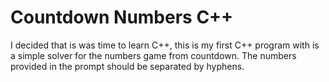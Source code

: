 # Countdown Numbers C++

I decided that is was time to learn C++, this is my first C++ program with is a simple solver for the numbers game from countdown. The numbers provided in the prompt should be separated by hyphens.
